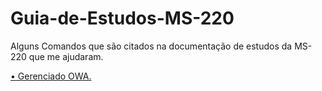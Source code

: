 # Guia-de-Estudos-MS-220
Alguns Comandos que são citados na documentação de estudos da MS-220 que me ajudaram.

[• Gerenciado OWA.](https://github.com/matheussdsi/Guia-de-Estudos-MS-220/blob/137aa9e783cccf3ddcb7060a57255f40d22e8313/Gerenciando_OWA.ps1)
